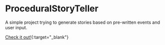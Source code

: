 # ProceduralStoryTeller

A simple project trying to generate stories based on pre-written events and user input.

[Check it out!](https://fesj.github.io/ProceduralStoryTeller/){:target="_blank"}
